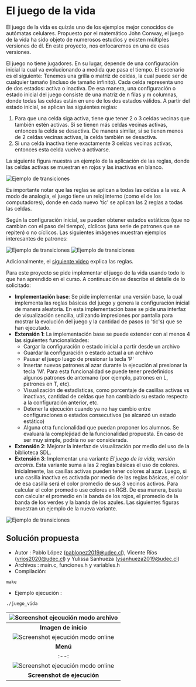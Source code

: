 # El juego de la vida

El juego de la vida es quizás uno de los ejemplos mejor conocidos de autómatas celulares. Propuesto por el matemático John Conway, el juego de la vida ha sido objeto de numerosos estudios y existen múltiples versiones de él. En este proyecto, nos enfocaremos en una de esas versiones.

El juego no tiene jugadores. En su lugar, depende de una configuración inicial la cual va evolucionando a medida que pasa el tiempo. El escenario es el siguiente: Tenemos una grilla o matriz de celdas, la cual puede ser de cualquier tamaño (incluso de tamaño infinito). Cada celda representa uno de dos estados: activa o inactiva. De esa manera, una configuración o estado inicial del juego consiste de una matriz de n filas y m columnas, donde todas las celdas están en uno de los dos estados válidos. A partir del estado inicial, se aplican las siguientes reglas: 


1. Para que una celda siga activa, tiene que tener 2 o 3 celdas vecinas que también estén activas. Si se tienen más celdas vecinas activas, entonces la celda se desactiva. De manera similar, si se tienen menos de 2 celdas vecinas activas, la celda también se desactiva.
2. Si una celda inactiva tiene exactamente 3 celdas vecinas activas, entonces esta celda vuelve a activarse.

La siguiente figura muestra un ejemplo de la aplicación de las reglas, donde las celdas activas se muestran en rojos y las inactivas en blanco.

 ![Ejemplo de transiciones](img/ejemplo1.png) 

Es importante notar que las reglas se aplican a todas las celdas a la vez. A modo de analogía, el juego tiene un reloj interno (como el de los computadores), donde en cada nuevo 'tic' se aplican las 2 reglas a todas las celdas.

Según la configuración inicial, se pueden obtener estados estáticos (que no cambian con el paso del tiempo), cíclicos (una serie de patrones que se repiten) o no cíclicos. Las siguientes imágenes muestran ejemplos interesantes de patrones:

 ![Ejemplo de transiciones](img/ejemplo3.gif) 
 ![Ejemplo de transiciones](img/ejemplo4.gif) 

Adicionalmente, el [siguiente video](https://www.youtube.com/watch?v=OWXD_wJxCKQ) explica las reglas.

Para este proyecto se pide implementar el juego de la vida usando todo lo que han aprendido en el curso. A continuación se describe el detalle de lo solicitado:

- **Implementación base**: Se pide implementar una versión base, la cual implementa las reglas básicas del juego y genera la configuración inicial de manera aleatoria. En esta implementación base se pide una interfaz de visualización sencilla, utilizando impresiones por pantalla para mostrar la evolución del juego y la cantidad de pasos (o 'tic's) que se han ejecutado.
- **Extensión 1**: La implementación base se puede extender con al menos 4 las siguientes funcionalidades:
  * Cargar la configuración o estado inicial a partir desde un archivo
  * Guardar la configuración o estado actual a un archivo
  * Pausar el juego luego de presionar la tecla 'P'
  * Insertar nuevos patrones al azar durante la ejecución al presionar la tecla 'M'. Para esta funcionalidad se puede tener predefinidos algunos patrones de antemano (por ejemplo, patrones en L, patrones en T, etc).
  * Visualización de estadísticas, como porcentaje de casillas activas vs inactivas, cantidad de celdas que han cambiado su estado respecto a la configuración anterior, etc.
  * Detener la ejecución cuando ya no hay cambio entre configuraciones o estados consecutivos (se alcanzó un estado estático)
  * Alguna otra funcionalidad que puedan proponer los alumnos. Se evaluará la complejidad de la funcionalidad propuesta. En caso de ser muy simple, podría no ser considerada.
- **Extensión 2**: Mejorar la interfaz de visualización por medio del uso de la biblioteca SDL.
- **Extensión 3**: Implementar una variante *El juego de la vida, versión arcoiris*. Esta variante suma a las 2 reglas básicas el uso de colores. Inicialmente, las casillas activas pueden tener colores al azar. Luego, si una casilla inactiva es activada por medio de las reglas básicas, el color de esa casilla será el color promedio de sus 3 vecinos activos. Para calcular el color promedio use colores en RGB. De esa manera, basta con calcular el promedio en la banda de los rojos, el promedio de la banda de los verdes y la banda de los azules. Las siguientes figuras muestran un ejemplo de la nueva variante. 

 ![Ejemplo de transiciones](img/ejemplo2.png) 

## Solución propuesta
- Autor   : Pablo López (pablopez2019@udec.cl), Vicente Ríos (vrios2020@udec.cl) y Yulissa Sanhueza (ysanhueza2019@udec.cl)          
- Archivos : main.c, funciones.h y variables.h
- Compilación: 
 ```
make
 ```
- Ejemplo ejecución  : 
 ```
./juego_vida
 ```

| ![Screenshot ejecución modo archivo](img/Screenshot1.png) |
|:--:|
| **Imagen de inicio**|
| ![Screenshot ejecución modo online](img/Screenshot2.png) |
| **Menú**|
|:--:|
| ![Screenshot ejecución modo online](img/Screenshot3.png) |
| **Screenshot de ejecución**|
